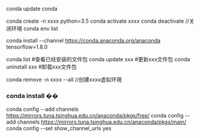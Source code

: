 conda update conda

conda create -n xxxx python=3.5
conda activate xxxx
conda deactivate                  //关闭环境
conda env list


conda install --channel https://conda.anaconda.org/anaconda tensorflow=1.8.0


conda list         #查看已经安装的文件包
conda update xxx   #更新xxx文件包
conda uninstall xxx   #卸载xxx文件包

conda remove -n xxxx --all //创建xxxx虚拟环境


### conda install ��
conda config --add channels https://mirrors.tuna.tsinghua.edu.cn/anaconda/pkgs/free/
conda config --add channels https://mirrors.tuna.tsinghua.edu.cn/anaconda/pkgs/main/
conda config --set show_channel_urls yes
